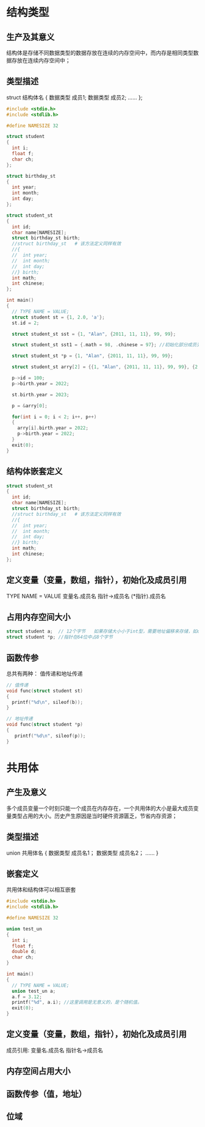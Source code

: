 # 结构类型
## 生产及其意义
结构体是存储不同数据类型的数据存放在连续的内存空间中，而内存是相同类型数据存放在连续内存空间中；
## 类型描述
  struct 结构体名
  {
    数据类型 成员1;
    数据类型 成员2;
    ...... 
  };

```c
#include <stdio.h>
#include <stdlib.h>

#define NAMESIZE 32

struct student
{
  int i;
  float f;
  char ch;
};

struct birthday_st
{
  int year;
  int month;
  int day;
};

struct student_st
{
  int id;
  char name[NAMESIZE];
  struct birthday_st birth;
  //struct birthday_st   # 该方法定义同样有效
  //{  
  //  int year;
  //  int month;
  //  int day;
  //} birth;
  int math;
  int chinese;
};

int main()
{
  // TYPE NAME = VALUE;
  struct student st = {1, 2.0, 'a'};
  st.id = 2;

  struct student_st sst = {1, "Alan", {2011, 11, 11}, 99, 99};

  struct student_st sst1 = {.math = 98, .chinese = 97}; //初始化部分成员变量内容

  struct student_st *p = {1, "Alan", {2011, 11, 11}, 99, 99};

  struct student_st arry[2] = {{1, "Alan", {2011, 11, 11}, 99, 99}, {2, "Jack", {2011, 11, 11}, 99, 99}};

  p->id = 100;
  p->birth.year = 2022;

  st.birth.year = 2023;

  p = &arry[0];

  for(int i = 0; i < 2; i++, p++)
  {
    arry[i].birth.year = 2022;
    p->birth.year = 2022;
  }
  exit(0);
}
```

## 结构体嵌套定义
```c
struct student_st
{
  int id;
  char name[NAMESIZE];
  struct birthday_st birth;
  //struct birthday_st   # 该方法定义同样有效
  //{  
  //  int year;
  //  int month;
  //  int day;
  //} birth;
  int math;
  int chinese;
};
```
## 定义变量（变量，数组，指针），初始化及成员引用
TYPE NAME = VALUE
变量名.成员名
指针->成员名
(*指针).成员名
## 占用内存空间大小
```c
struct student a;  // 12个字节   如果存储大小小于int型，需要地址偏移来存储，如char占用一个字节，但是在struct中算4个字节来做对齐；
struct student *p; //指针在64位中占8个字节
```
## 函数传参
总共有两种：
  值传递和地址传递

```c
// 值传递
void func(struct student st)
{
  printf("%d\n", sileof(b));
}

// 地址传递
void func(struct student *p)
{
   printf("%d\n", sileof(p));
}
```
# 共用体
## 产生及意义
多个成员变量一个时刻只能一个成员在内存存在，一个共用体的大小是最大成员变量类型占用的大小。历史产生原因是当时硬件资源匮乏，节省内存资源；
## 类型描述
  union 共用体名
  {
    数据类型 成员名1；
    数据类型 成员名2；
    ......
  }
## 嵌套定义
共用体和结构体可以相互嵌套
```c
#include <stdio.h>
#include <stdlib.h>

#define NAMESIZE 32

union test_un
{
  int i;
  float f;
  double d;
  char ch;
}

int main()
{
  // TYPE NAME = VALUE;
  union test_un a;
  a.f = 3.12;
  printf("%d", a.i); //这里调用是无意义的，是个随机值。
  exit(0);
}

```
## 定义变量（变量，数组，指针），初始化及成员引用
  成员引用: 
    变量名.成员名
    指针名->成员名
## 内存空间占用大小
## 函数传参（值，地址）
## 位域
